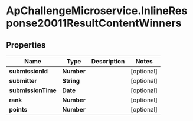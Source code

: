 # ApChallengeMicroservice.InlineResponse20011ResultContentWinners

## Properties
Name | Type | Description | Notes
------------ | ------------- | ------------- | -------------
**submissionId** | **Number** |  | [optional] 
**submitter** | **String** |  | [optional] 
**submissionTime** | **Date** |  | [optional] 
**rank** | **Number** |  | [optional] 
**points** | **Number** |  | [optional] 


